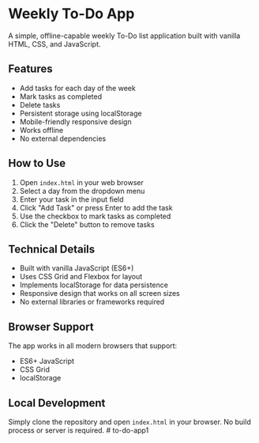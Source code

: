 # Weekly To-Do App

A simple, offline-capable weekly To-Do list application built with vanilla HTML, CSS, and JavaScript.

## Features

- Add tasks for each day of the week
- Mark tasks as completed
- Delete tasks
- Persistent storage using localStorage
- Mobile-friendly responsive design
- Works offline
- No external dependencies

## How to Use

1. Open `index.html` in your web browser
2. Select a day from the dropdown menu
3. Enter your task in the input field
4. Click "Add Task" or press Enter to add the task
5. Use the checkbox to mark tasks as completed
6. Click the "Delete" button to remove tasks

## Technical Details

- Built with vanilla JavaScript (ES6+)
- Uses CSS Grid and Flexbox for layout
- Implements localStorage for data persistence
- Responsive design that works on all screen sizes
- No external libraries or frameworks required

## Browser Support

The app works in all modern browsers that support:
- ES6+ JavaScript
- CSS Grid
- localStorage

## Local Development

Simply clone the repository and open `index.html` in your browser. No build process or server is required. #   t o - d o - a p p 1  
 